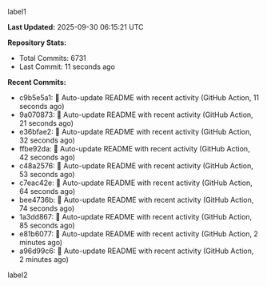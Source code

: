 
label1 
<!-- ACTIVITY_START -->
**Last Updated:** 2025-09-30 06:15:21 UTC

**Repository Stats:**
- Total Commits: 6731
- Last Commit: 11 seconds ago

**Recent Commits:**
- c9b5e5a1: 🤖 Auto-update README with recent activity (GitHub Action, 11 seconds ago)
- 9a070873: 🤖 Auto-update README with recent activity (GitHub Action, 21 seconds ago)
- e36bfae2: 🤖 Auto-update README with recent activity (GitHub Action, 32 seconds ago)
- ffbe92da: 🤖 Auto-update README with recent activity (GitHub Action, 42 seconds ago)
- c48a2576: 🤖 Auto-update README with recent activity (GitHub Action, 53 seconds ago)
- c7eac42e: 🤖 Auto-update README with recent activity (GitHub Action, 64 seconds ago)
- bee4736b: 🤖 Auto-update README with recent activity (GitHub Action, 74 seconds ago)
- 1a3dd867: 🤖 Auto-update README with recent activity (GitHub Action, 85 seconds ago)
- e81b6077: 🤖 Auto-update README with recent activity (GitHub Action, 2 minutes ago)
- a96d99c6: 🤖 Auto-update README with recent activity (GitHub Action, 2 minutes ago)
<!-- ACTIVITY_END -->

label2

